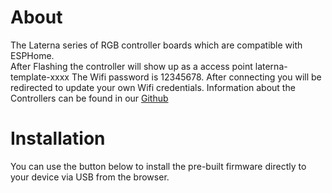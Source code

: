 # About

The Laterna series of RGB controller boards which are compatible with ESPHome.<br>
After Flashing the controller will show up as a access point laterna-template-xxxx
The Wifi password is 12345678. After connecting you will be redirected to update your own Wifi credentials.
Information about the Controllers can be found in our [Github](https://github.com/Planet-Laterna)

# Installation

You can use the button below to install the pre-built firmware directly to your device via USB from the browser.

<esp-web-install-button manifest="./manifest.json"></esp-web-install-button>

<script type="module" src="https://unpkg.com/esp-web-tools@5.2.0/dist/web/install-button.js?module"></script>
